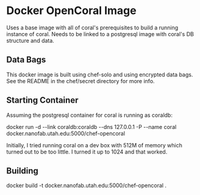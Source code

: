Docker OpenCoral Image
===

Uses a base image with all of coral's prerequisites to build a running instance of coral.  Needs
to be linked to a postgresql image with coral's DB structure and data.

Data Bags
---
This docker image is built using chef-solo and using encrypted data bags.  See the README in the
chef/secret directory for more info.

Starting Container
---
Assuming the postgresql container for coral is running as coraldb:

docker run -d --link coraldb:coraldb --dns 127.0.0.1  -P --name coral docker.nanofab.utah.edu:5000/chef-opencoral

Initially, I tried running coral on a dev box with 512M of memory which turned out to be too little.  I turned it up to 
1024 and that worked.

Building
---
docker build -t docker.nanofab.utah.edu:5000/chef-opencoral .

